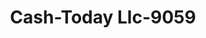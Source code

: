 ---
f_zip-code: 42240
f_state-code: KY
title: Cash-Today Llc-9059
f_phone: 270-885-2323
f_city-only: Hopkinsville
f_address: 1100 West 7Th Street Suite B Hopkinsville
f_location-unique-id: '9059'
slug: cash-today-llc-9059
updated-on: '2024-05-30T13:46:58.046Z'
created-on: '2024-05-30T13:36:59.803Z'
published-on: '2024-05-30T13:54:32.469Z'
f_city-state: cms/city/hopkinsville-ky.md
f_company: cms/company/cash-today-llc.md
f_state: cms/state/kentucky.md
layout: '[payday-loan].html'
tags: payday-loan
---